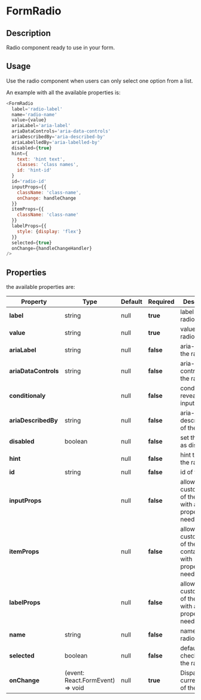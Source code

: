 # FormRadio

## Description

Radio component ready to use in your form.

## Usage

Use the radio component when users can only select one option from a list.

An example with all the available properties is:

```js
<FormRadio
  label='radio-label'
  name='radio-name'
  value={value}
  ariaLabel='aria-label'
  ariaDataControls='aria-data-controls'
  ariaDescribedBy='aria-described-by'
  ariaLabelledBy='aria-labelled-by'
  disabled={true}
  hint={
    text: 'hint text',
    classes: 'class names',
    id: 'hint-id'
  }
  id='radio-id'
  inputProps={{
    className: 'class-name',
    onChange: handleChange
  }}
  itemProps={{
    className: 'class-name'
  }}
  labelProps={{
    style: {display: 'flex'}
  }}
  selected={true}
  onChange={handleChangeHandler}
/>
```

## Properties

the available properties are:

| Property             | Type                                               | Default | Required  | Description                                                           |
| -------------------- | -------------------------------------------------- | ------- | --------- | --------------------------------------------------------------------- |
| **label**            | string                                             | null    | **true**  | label of the radio                                                    |
| **value**            | string                                             | null    | **true**  | value of the radio                                                    |
| **ariaLabel**        | string                                             | null    | **false** | aria-label of the radio                                               |
| **ariaDataControls** | string                                             | null    | **false** | aria-data-controls of the radio                                       |
| **conditionaly**     | <conditionalProps>                                 | null    | **false** | conditional reveal for input field                                    |
| **ariaDescribedBy**  | string                                             | null    | **false** | aria-described-by of the radio                                        |
| **disabled**         | boolean                                            | null    | **false** | set the radio as disabled                                             |
| **hint**             | <HintProps>                                        | null    | **false** | hint text for the radio                                               |
| **id**               | string                                             | null    | **false** | id of the radio                                                       |
| **inputProps**       | <any>                                              | null    | **false** | allows for customisation of the inputs with all the properites needed |
| **itemProps**        | <any>                                              | null    | **false** | allows for customisation of the container with properties needed      |
| **labelProps**       | <any>                                              | null    | **false** | allows for customisation of the label with all the properites needed  |
| **name**             | string                                             | null    | **false** | name of the radio                                                     |
| **selected**         | boolean                                            | null    | **false** | default checked of the radio                                          |
| **onChange**         | (event: React.FormEvent<HTMLInputElement>) => void | null    | **true**  | Dispatch the current value of the input                               |